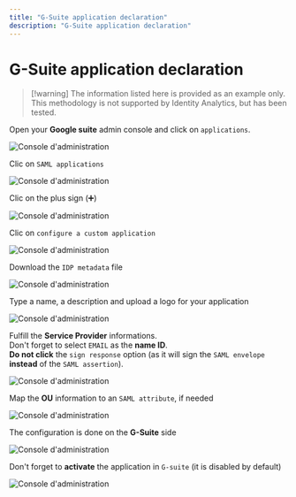 ```yaml
---
title: "G-Suite application declaration"
description: "G-Suite application declaration"
---
```


# G-Suite application declaration

> [!warning] The information listed here is provided as an example only. This methodology is not supported by Identity Analytics, but has been tested.

Open your **Google suite** admin console and click on `applications`.  

![Console d'administration](./images/gsuite1.png "Console d'administration")

Clic on `SAML applications`

![Console d'administration](./images/gsuite2.png "Console d'administration")

Clic on the plus sign (➕)  

![Console d'administration](./images/gsuite3.png "Console d'administration")

Clic on `configure a custom application`  

![Console d'administration](./images/gsuite4.png "Console d'administration")

Download the `IDP metadata` file  

![Console d'administration](./images/gsuite5.png "Console d'administration")

Type a name, a description and upload a logo for your application  

![Console d'administration](./images/gsuite6.png "Console d'administration")

Fulfill the **Service Provider** informations.  
Don't forget to select `EMAIL` as the **name ID**.  
**Do not click** the `sign response` option (as it will sign the `SAML envelope` **instead** of the `SAML assertion`).  

![Console d'administration](./images/gsuite7.png "Console d'administration")

Map the **OU** information to an `SAML attribute`, if needed  

![Console d'administration](./images/gsuite8.png "Console d'administration")

The configuration is done on the **G-Suite** side  

![Console d'administration](./images/gsuite9.png "Console d'administration")

Don't forget to **activate** the application in `G-suite` (it is disabled by default)  

![Console d'administration](./images/gsuite10.png "Console d'administration")
